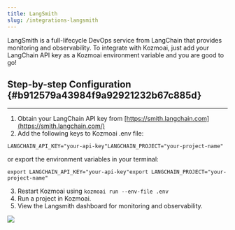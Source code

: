 ```yaml
---
title: LangSmith
slug: /integrations-langsmith
---
```




LangSmith is a full-lifecycle DevOps service from LangChain that provides monitoring and observability. To integrate with Kozmoai, just add your LangChain API key as a Kozmoai environment variable and you are good to go!


## Step-by-step Configuration {#b912579a43984f9a92921232b67c885d}


---

1. Obtain your LangChain API key from [https://smith.langchain.com](https://smith.langchain.com/)
2. Add the following keys to Kozmoai .env file:

`LANGCHAIN_API_KEY="your-api-key"LANGCHAIN_PROJECT="your-project-name"`


or export the environment variables in your terminal:


`export LANGCHAIN_API_KEY="your-api-key"export LANGCHAIN_PROJECT="your-project-name"`

3. Restart Kozmoai using `kozmoai run --env-file .env`
4. Run a project in Kozmoai.
5. View the Langsmith dashboard for monitoring and observability.

![](/img/langsmith-dashboard.png)

